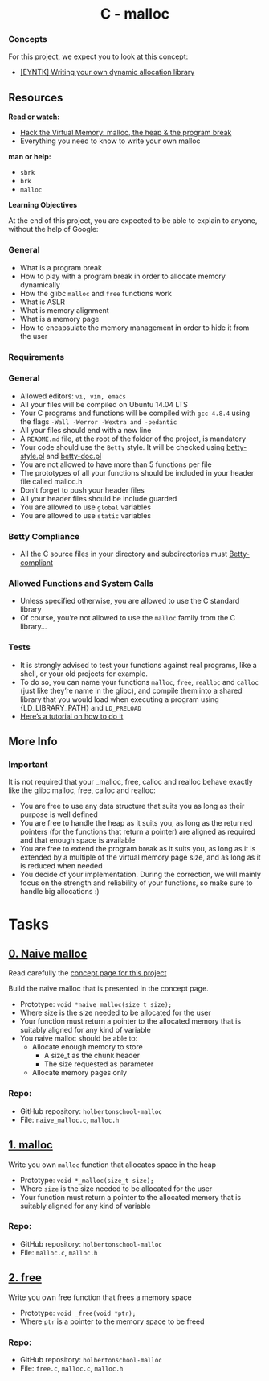 <h1 align="center">C - malloc</h1>

### Concepts
For this project, we expect you to look at this concept:

* [[EYNTK] Writing your own dynamic allocation library](./EYNTK/README.md)

## Resources
**Read or watch:**

* [Hack the Virtual Memory: malloc, the heap & the program break](https://blog.holbertonschool.com/hack-the-virtual-memory-malloc-the-heap-the-program-break/)
* Everything you need to know to write your own malloc

**man or help:**

* `sbrk`
* `brk`
* `malloc`

**Learning Objectives**

At the end of this project, you are expected to be able to explain to anyone, without the help of Google:

### General
* What is a program break
* How to play with a program break in order to allocate memory dynamically
* How the glibc `malloc` and `free` functions work
* What is ASLR
* What is memory alignment
* What is a memory page
* How to encapsulate the memory management in order to hide it from the user

### Requirements
### General

* Allowed editors: `vi, vim, emacs`
* All your files will be compiled on Ubuntu 14.04 LTS
* Your C programs and functions will be compiled with `gcc 4.8.4` using the flags `-Wall -Werror -Wextra and -pedantic`
* All your files should end with a new line
* A `README.md` file, at the root of the folder of the project, is mandatory
* Your code should use the `Betty` style. It will be checked using [betty-style.pl](https://github.com/hs-hq/Betty/blob/main/betty-style.pl) and [betty-doc.pl](https://github.com/hs-hq/Betty/blob/main/betty-doc.pl)
* You are not allowed to have more than 5 functions per file
* The prototypes of all your functions should be included in your header file called malloc.h
* Don’t forget to push your header files
* All your header files should be include guarded
* You are allowed to use `global` variables
* You are allowed to use `static` variables

### Betty Compliance

* All the C source files in your directory and subdirectories must [Betty-compliant](https://intranet.hbtn.io/rltoken/abbd1E1RWALmHC6flq9S5w)

### Allowed Functions and System Calls

* Unless specified otherwise, you are allowed to use the C standard library
* Of course, you’re not allowed to use the `malloc` family from the C library…

### Tests

* It is strongly advised to test your functions against real programs, like a shell, or your old projects for example.
* To do so, you can name your functions `malloc`, `free`, `realloc` and `calloc` (just like they’re name in the glibc), and compile them into a shared library that you would load when executing a program using {LD_LIBRARY_PATH} and `LD_PRELOAD`
* [Here’s a tutorial on how to do it](https://www.cprogramming.com/tutorial/shared-libraries-linux-gcc.html)

## More Info

### Important
It is not required that your _malloc, free, calloc and realloc behave exactly like the glibc malloc, free, calloc and realloc:

* You are free to use any data structure that suits you as long as their purpose is well defined
* You are free to handle the heap as it suits you, as long as the returned pointers (for the functions that return a pointer) are aligned as required and that enough space is available
* You are free to extend the program break as it suits you, as long as it is extended by a multiple of the virtual memory page size, and as long as it is reduced when needed
* You decide of your implementation. During the correction, we will mainly focus on the strength and reliability of your functions, so make sure to handle big allocations :)

# Tasks

## [0. Naive malloc]()

Read carefully the [concept page for this project](https://intranet.hbtn.io/concepts/891)

Build the naive malloc that is presented in the concept page.

* Prototype: `void *naive_malloc(size_t size);`
* Where size is the size needed to be allocated for the user
* Your function must return a pointer to the allocated memory that is suitably aligned for any kind of variable
* You naive malloc should be able to:
	* Allocate enough memory to store
		* A size_t as the chunk header
		*	The size requested as parameter
	* Allocate memory pages only

### Repo:

* GitHub repository: `holbertonschool-malloc`
* File: `naive_malloc.c`, `malloc.h`


## [1. malloc]()

Write you own `malloc` function that allocates space in the heap

* Prototype: `void *_malloc(size_t size);`
* Where `size` is the size needed to be allocated for the user
* Your function must return a pointer to the allocated memory that is suitably aligned for any kind of variable

### Repo:

* GitHub repository: `holbertonschool-malloc`
* File: `malloc.c`, `malloc.h`

## [2. free]()

Write you own free function that frees a memory space

* Prototype: `void _free(void *ptr);`
* Where `ptr` is a pointer to the memory space to be freed

### Repo:

* GitHub repository: `holbertonschool-malloc`
* File: `free.c`, `malloc.c`, `malloc.h`

